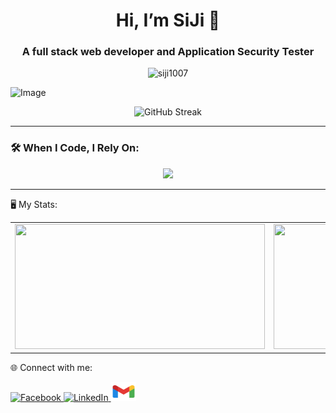 
 <h1 align="center">Hi, I’m SiJi 👋</h1>
  <h3 align="center">A full stack web developer and Application Security Tester</h3>
  
  <!-- Profile Views -->
  <p align="center">
    <img src="https://komarev.com/ghpvc/?username=siji1007&label=Profile%20views&color=0e75b6&style=flat" alt="siji1007" />
  </p>

  
![Image](https://github.com/user-attachments/assets/a3b323c3-b657-417f-b5f7-7e48968c2023)
  
  
  <p align="center">
    <img src="https://github-readme-streak-stats.herokuapp.com/?user=siji1007&theme=default&background=c69145&ring=87801&fire=87801&currStreakLabel=1c1204&currStreakNum=1c1204&sideNums=1c1204&sideLabels=1c1204&dates=1c1204" alt="GitHub Streak" />
  </p>
  
  

  ---
  
  <!-- Tools -->
  ### 🛠️ When I Code, I Rely On:
  <p align="center">
    <img src="https://skillicons.dev/icons?i=html,css,javascript,bootstrap,tailwind,typescript,react,java,python,php,django,flask,dotnet,c,cpp,csharp,oracle,mysql,sqlite,mongodb,git,github,docker,figma,vscode," />
  </p>
  
  ---
  
 🖥️ My Stats:
  
  <p align="center">
    <table align="center">
      <tr>
        <td>
          <img src="https://github-readme-stats.vercel.app/api?username=siji1007&show_icons=true&theme=default&card_width=400" width="400" height="200" />
        </td>
        <td>
          <img src="https://github-readme-stats.vercel.app/api/top-langs/?username=siji1007&layout=compact&theme=default&card_width=400" width="400" height="200" />
        </td>
      </tr>
    </table>
  </p>

🌐 Connect with me:
<p align="left">
  <!-- Facebook -->
  <a href="https://www.facebook.com/sijayszzz/" target="_blank">
    <img src="https://raw.githubusercontent.com/rahuldkjain/github-profile-readme-generator/master/src/images/icons/Social/facebook.svg" alt="Facebook" height="30" width="40" />
  </a>
  
  <!-- LinkedIn -->
  <a href="https://www.linkedin.com/in/christian-john-ibanez-0a3a03325/" target="_blank">
    <img src="https://raw.githubusercontent.com/rahuldkjain/github-profile-readme-generator/master/src/images/icons/Social/linked-in-alt.svg" alt="LinkedIn" height="30" width="40"      />
  </a>

  <!-- Gmail -->
  <a href="christianjohnibanez@gmail.com" target="_blank">
    <img src="https://raw.githubusercontent.com/rahuldkjain/github-profile-readme-generator/master/src/images/icons/Social/gmail.svg" alt="Gmail" height="30" width="40" />
  </a>
</p>




